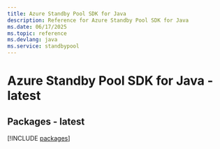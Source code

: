 ```yaml
---
title: Azure Standby Pool SDK for Java
description: Reference for Azure Standby Pool SDK for Java
ms.date: 06/17/2025
ms.topic: reference
ms.devlang: java
ms.service: standbypool
---
```

# Azure Standby Pool SDK for Java - latest
## Packages - latest
[!INCLUDE [packages](standby-pool-index.md)]